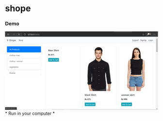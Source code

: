 # shope
### Demo 
<img src='https://github.com/Nirajsah17/shope/blob/main/Allproduct.png'>
* Run in your computer *
